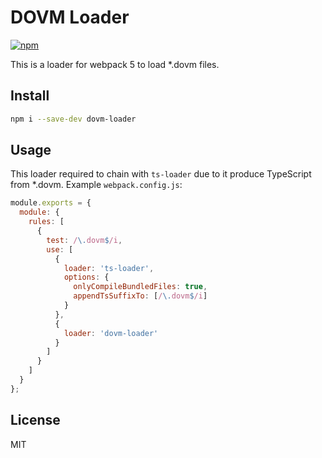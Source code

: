 # DOVM Loader
[![npm](https://img.shields.io/npm/v/dovm-loader)](https://www.npmjs.com/package/dovm-loader)

This is a loader for webpack 5 to load *.dovm files.

## Install

```sh
npm i --save-dev dovm-loader
```

## Usage

This loader required to chain with `ts-loader` due to it produce TypeScript from *.dovm. Example `webpack.config.js`:

```js
module.exports = {
  module: {
    rules: [
      {
        test: /\.dovm$/i,
        use: [
          {
            loader: 'ts-loader',
            options: {
              onlyCompileBundledFiles: true,
              appendTsSuffixTo: [/\.dovm$/i]
            }
          },
          {
            loader: 'dovm-loader'
          }
        ]
      }
    ]
  }
};
```

## License

MIT
